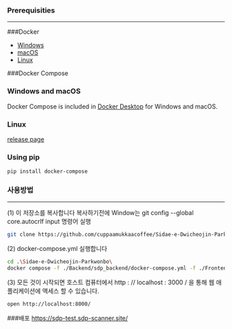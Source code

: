 
### Prerequisities
----------------------------
###Docker

* [Windows](https://docs.docker.com/windows/started)
* [macOS](https://docs.docker.com/mac/started/)
* [Linux](https://docs.docker.com/linux/started/)

###Docker Compose

### Windows and macOS

Docker Compose is included in
[Docker Desktop](https://www.docker.com/products/docker-desktop)
for Windows and macOS.

### Linux

[release page](https://github.com/docker/compose/releases)

### Using pip

```console
pip install docker-compose
```
### 사용방법
----------------------------
(1) 이 저장소를 복사합니다
복사하기전에 Window는 git config --global core.autocrlf input 명령어 실행
```bash
git clone https://github.com/cuppaamukkaacoffee/Sidae-e-Dwicheojin-Parkwonbo.git
```

(2) docker-compose.yml 실행합니다
```bash
cd .\Sidae-e-Dwicheojin-Parkwonbo\ 
docker compose -f ./Backend/sdp_backend/docker-compose.yml -f ./Frontend/sdp_frontend/docker-compose.yml up
```

(3) 모든 것이 시작되면 호스트 컴퓨터에서 http : // localhost : 3000 / 을 통해 웹 애플리케이션에 액세스 할 수 있습니다.
```bash
open http://localhost:8000/
```

###배포
https://sdp-test.sdp-scanner.site/
